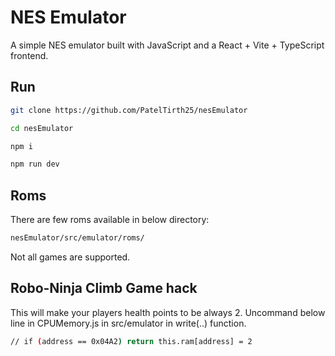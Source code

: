 # NES Emulator

A simple NES emulator built with JavaScript and a React + Vite + TypeScript frontend.

## Run

```bash
git clone https://github.com/PatelTirth25/nesEmulator
```

```bash
cd nesEmulator 
```

```bash
npm i
```

```bash
npm run dev 
```

## Roms

There are few roms available in below directory:

```bash
nesEmulator/src/emulator/roms/
```

Not all games are supported.

## Robo-Ninja Climb Game hack

This will make your players health points to be always 2.
Uncommand below line in CPUMemory.js in src/emulator in write(..) function.

```bash
// if (address == 0x04A2) return this.ram[address] = 2
```

